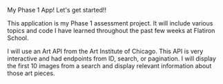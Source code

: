 My Phase 1 App! Let's get started!!

This application is my Phase 1 assessment project. It will include various topics and code I have learned throughout the past few weeks at Flatiron School. 

I will use an Art API from the Art Institute of Chicago. This API is very interactive and had endpoints from ID, search, or pagination. I will display the first 10 images from a search and display relevant information about those art pieces. 

